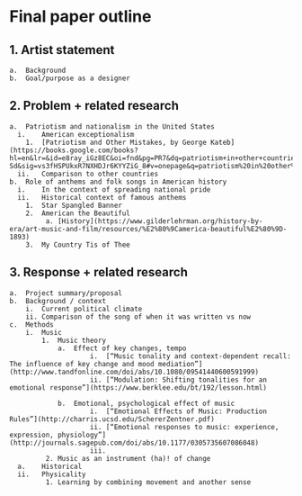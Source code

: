 
# Final paper outline



## 1.	Artist statement
    a.	Background 
    b.	Goal/purpose as a designer

## 2.	Problem + related research 
    a.	Patriotism and nationalism in the United States
      i.	American exceptionalism
        1.	[Patriotism and Other Mistakes, by George Kateb](https://books.google.com/books?hl=en&lr=&id=e8ray_iGz8EC&oi=fnd&pg=PR7&dq=patriotism+in+other+countries&ots=IGS0Lbu-Sd&sig=vs3fHSPUkxR7NXHDJr6KYYZiG_8#v=onepage&q=patriotism%20in%20other%20countries&f=false)
      ii.	Comparison to other countries
    b.	Role of anthems and folk songs in American history 
      i.	In the context of spreading national pride
      ii.	Historical context of famous anthems    
        1.	Star Spangled Banner 
        2.	American the Beautiful
             a. [History](https://www.gilderlehrman.org/history-by-era/art-music-and-film/resources/%E2%80%9Camerica-beautiful%E2%80%9D-1893)
        3.	My Country Tis of Thee

## 3.	Response + related research
    a.	Project summary/proposal
    b.	Background / context
        i.	Current political climate
        ii.	Comparison of the song of when it was written vs now
    c.	Methods
        i.	Music
            1.	Music theory
                a.	Effect of key changes, tempo
                        i.	[“Music tonality and context-dependent recall: The influence of key change and mood mediation”](http://www.tandfonline.com/doi/abs/10.1080/09541440600591999)
                        ii.	[“Modulation: Shifting tonalities for an emotional response”](https://www.berklee.edu/bt/192/lesson.html)

                b.	Emotional, psychological effect of music
                        i.	[“Emotional Effects of Music: Production Rules”](http://charris.ucsd.edu/SchererZentner.pdf)
                        ii.	[“Emotional responses to music: experience, expression, physiology”] (http://journals.sagepub.com/doi/abs/10.1177/0305735607086048)
                        iii.	
             2.	Music as an instrument (ha)! of change
      a.	Historical 
      ii.	Physicality
             1.	Learning by combining movement and another sense

